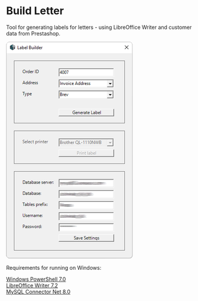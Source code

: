 # Build Letter
Tool for generating labels for letters - using LibreOffice Writer and customer data from Prestashop.

![Build Letter Screenshot](/Screenshots/Build-Letter.png)

Requirements for running on Windows:

[Windows PowerShell 7.0](https://aka.ms/powershell-release?tag=stable) <br />
[LibreOffice Writer 7.2](https://www.libreoffice.org/download/download) <br />
[MySQL Connector Net 8.0](https://dev.mysql.com/downloads/connector/net) <br />
